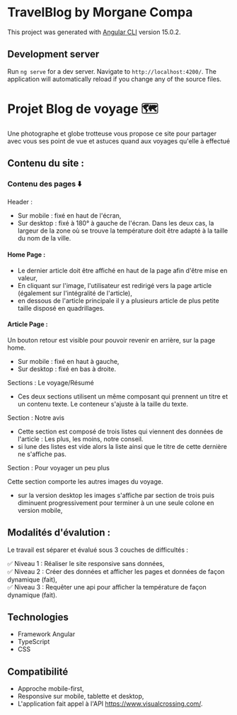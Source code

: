# TravelBlog by Morgane Compa

This project was generated with [Angular CLI](https://github.com/angular/angular-cli) version 15.0.2.

## Development server

Run `ng serve` for a dev server. Navigate to `http://localhost:4200/`. The application will automatically reload if you change any of the source files.

# Projet Blog de voyage 🗺️

Une photographe et globe trotteuse vous propose ce site pour partager avec vous ses point de vue et astuces quand aux voyages qu'elle à effectué

## Contenu du site : 

### Contenu des pages :arrow_down:
Header :

- Sur mobile : fixé en haut de l'écran,
- Sur desktop : fixé à 180° à gauche de l'écran. 
Dans les deux cas, la largeur de la zone où se trouve la température doit être adapté à la taille du nom de la ville.


#### Home Page : 

- Le dernier article doit être affiché en haut de la page afin d'être mise en valeur,
- En cliquant sur l'image, l'utilisateur est redirigé vers la page article (également sur l'intégralité de l'article),
- en dessous de l'article principale il y a plusieurs article de plus petite taille disposé en quadrillages.


#### Article Page : 

Un bouton retour est visible pour pouvoir revenir en arrière, sur la page home. 
- Sur mobile : fixé en haut à gauche, 
- Sur desktop : fixé en bas à droite. 

Sections : Le voyage/Résumé

- Ces deux sections utilisent un même composant qui prennent un titre et un contenu texte. 
Le conteneur s'ajuste à la taille du texte. 

Section : Notre avis

- Cette section est composé de trois listes qui viennent des données de l'article : Les plus, les moins, notre conseil.
- si lune des listes est vide alors la liste ainsi que le titre de cette dernière ne s'affiche pas.

Section : Pour voyager un peu plus

Cette section comporte les autres images du voyage. 
- sur la version desktop les images s'affiche par section de trois puis diminuent progressivement pour terminer à un une seule colone en version mobile,


## Modalités d'évalution :
Le travail est séparer et évalué sous 3 couches de difficultés :

:white_check_mark: Niveau 1 : Réaliser le site responsive sans données, <br>
:white_check_mark: Niveau 2 : Créer des données et afficher les pages et données de façon dynamique (fait), <br>
:white_check_mark: Niveau 3 : Requêter une api pour afficher la température de façon dynamique (fait).

## Technologies
- Framework Angular <br>
- TypeScript <br>
- CSS

## Compatibilité

- Approche mobile-first, <br>
- Responsive sur mobile, tablette et desktop, <br>
- L'application fait appel à l'API https://www.visualcrossing.com/.





